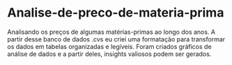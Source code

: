 # Analise-de-preco-de-materia-prima
Analisando os preços de algumas matérias-primas ao longo dos anos. A partir desse banco de dados .cvs eu criei uma formatação para transformar os dados em tabelas organizadas e legíveis. 
Foram criados gráficos de análise de dados e a partir deles, insights valiosos podem ser gerados.
